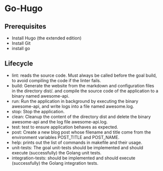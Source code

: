# Go-Hugo
## Prerequisites

- Install Hugo (the extended edition)
- Install Git
- install go

## Lifecycle
- lint: reads the source code. Must always be called before the goal build, to avoid compiling the code if the linter fails.
- build: Generate the website from the markdown and configuration files in the directory dist/. and compile the source code of the application to a binary named awesome-api.
- run: Run the application in background by executing the binary awesome-api, and write logs into a file named awesome.log.
- stop: Stop the application.
- clean: Cleanup the content of the directory dist and delete the binary awesome-api and the log file awesome-api.log.
- test: test to ensure application behaves as expected.
- post: Create a new blog post whose filename and title come from the environment variables POST_TITLE and POST_NAME.
- help: prints out the list of commands in makefile and their usage.
- unit-tests: The goal unit-tests should be implemented and should execute (successfully) the Golang unit tests.
- integration-tests: should be implemented and should execute (successfully) the Golang integration tests.
